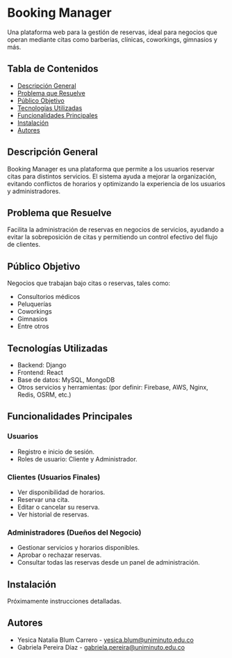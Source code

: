 # Booking Manager

Una plataforma web para la gestión de reservas, ideal para negocios que operan mediante citas como barberías, clínicas, coworkings, gimnasios y más.

## Tabla de Contenidos

*   [Descripción General](#descripción-general)
*   [Problema que Resuelve](#problema-que-resuelve)
*   [Público Objetivo](#público-objetivo)
*   [Tecnologías Utilizadas](#tecnologías-utilizadas)
*   [Funcionalidades Principales](#funcionalidades-principales)
*   [Instalación](#instalación)
*   [Autores](#autores)

## Descripción General

Booking Manager es una plataforma que permite a los usuarios reservar citas para distintos servicios. El sistema ayuda a mejorar la organización, evitando conflictos de horarios y optimizando la experiencia de los usuarios y administradores.

## Problema que Resuelve

Facilita la administración de reservas en negocios de servicios, ayudando a evitar la sobreposición de citas y permitiendo un control efectivo del flujo de clientes.

## Público Objetivo

Negocios que trabajan bajo citas o reservas, tales como:

*   Consultorios médicos
*   Peluquerías
*   Coworkings
*   Gimnasios
*   Entre otros

## Tecnologías Utilizadas

*   Backend: Django
*   Frontend: React
*   Base de datos: MySQL, MongoDB
*   Otros servicios y herramientas: (por definir: Firebase, AWS, Nginx, Redis, OSRM, etc.)

## Funcionalidades Principales

### Usuarios

*   Registro e inicio de sesión.
*   Roles de usuario: Cliente y Administrador.

### Clientes (Usuarios Finales)

*   Ver disponibilidad de horarios.
*   Reservar una cita.
*   Editar o cancelar su reserva.
*   Ver historial de reservas.

### Administradores (Dueños del Negocio)

*   Gestionar servicios y horarios disponibles.
*   Aprobar o rechazar reservas.
*   Consultar todas las reservas desde un panel de administración.

## Instalación

Próximamente instrucciones detalladas.

## Autores

*   Yesica Natalia Blum Carrero - yesica.blum@uniminuto.edu.co
*   Gabriela Pereira Díaz - gabriela.pereira@uniminuto.edu.co
